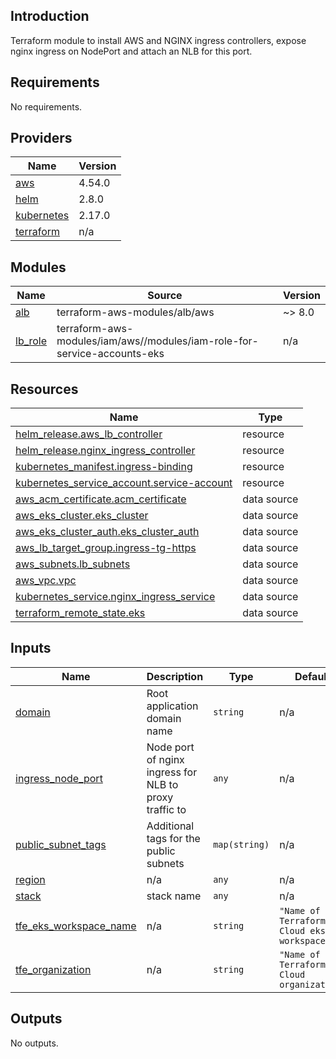 ## Introduction
Terraform module to install AWS and NGINX ingress controllers, expose nginx ingress on NodePort and attach an NLB for this port.

<!-- BEGIN_TF_DOCS -->
## Requirements

No requirements.

## Providers

| Name | Version |
|------|---------|
| <a name="provider_aws"></a> [aws](#provider\_aws) | 4.54.0 |
| <a name="provider_helm"></a> [helm](#provider\_helm) | 2.8.0 |
| <a name="provider_kubernetes"></a> [kubernetes](#provider\_kubernetes) | 2.17.0 |
| <a name="provider_terraform"></a> [terraform](#provider\_terraform) | n/a |

## Modules

| Name | Source | Version |
|------|--------|---------|
| <a name="module_alb"></a> [alb](#module\_alb) | terraform-aws-modules/alb/aws | ~> 8.0 |
| <a name="module_lb_role"></a> [lb\_role](#module\_lb\_role) | terraform-aws-modules/iam/aws//modules/iam-role-for-service-accounts-eks | n/a |

## Resources

| Name | Type |
|------|------|
| [helm_release.aws_lb_controller](https://registry.terraform.io/providers/hashicorp/helm/latest/docs/resources/release) | resource |
| [helm_release.nginx_ingress_controller](https://registry.terraform.io/providers/hashicorp/helm/latest/docs/resources/release) | resource |
| [kubernetes_manifest.ingress-binding](https://registry.terraform.io/providers/hashicorp/kubernetes/latest/docs/resources/manifest) | resource |
| [kubernetes_service_account.service-account](https://registry.terraform.io/providers/hashicorp/kubernetes/latest/docs/resources/service_account) | resource |
| [aws_acm_certificate.acm_certificate](https://registry.terraform.io/providers/hashicorp/aws/latest/docs/data-sources/acm_certificate) | data source |
| [aws_eks_cluster.eks_cluster](https://registry.terraform.io/providers/hashicorp/aws/latest/docs/data-sources/eks_cluster) | data source |
| [aws_eks_cluster_auth.eks_cluster_auth](https://registry.terraform.io/providers/hashicorp/aws/latest/docs/data-sources/eks_cluster_auth) | data source |
| [aws_lb_target_group.ingress-tg-https](https://registry.terraform.io/providers/hashicorp/aws/latest/docs/data-sources/lb_target_group) | data source |
| [aws_subnets.lb_subnets](https://registry.terraform.io/providers/hashicorp/aws/latest/docs/data-sources/subnets) | data source |
| [aws_vpc.vpc](https://registry.terraform.io/providers/hashicorp/aws/latest/docs/data-sources/vpc) | data source |
| [kubernetes_service.nginx_ingress_service](https://registry.terraform.io/providers/hashicorp/kubernetes/latest/docs/data-sources/service) | data source |
| [terraform_remote_state.eks](https://registry.terraform.io/providers/hashicorp/terraform/latest/docs/data-sources/remote_state) | data source |

## Inputs

| Name | Description | Type | Default | Required |
|------|-------------|------|---------|:--------:|
| <a name="input_domain"></a> [domain](#input\_domain) | Root application domain name | `string` | n/a | yes |
| <a name="input_ingress_node_port"></a> [ingress\_node\_port](#input\_ingress\_node\_port) | Node port of nginx ingress for NLB to proxy traffic to | `any` | n/a | yes |
| <a name="input_public_subnet_tags"></a> [public\_subnet\_tags](#input\_public\_subnet\_tags) | Additional tags for the public subnets | `map(string)` | n/a | yes |
| <a name="input_region"></a> [region](#input\_region) | n/a | `any` | n/a | yes |
| <a name="input_stack"></a> [stack](#input\_stack) | stack name | `any` | n/a | yes |
| <a name="input_tfe_eks_workspace_name"></a> [tfe\_eks\_workspace\_name](#input\_tfe\_eks\_workspace\_name) | n/a | `string` | `"Name of Terraform Cloud eks workspace"` | no |
| <a name="input_tfe_organization"></a> [tfe\_organization](#input\_tfe\_organization) | n/a | `string` | `"Name of Terraform Cloud organization"` | no |

## Outputs

No outputs.
<!-- END_TF_DOCS -->